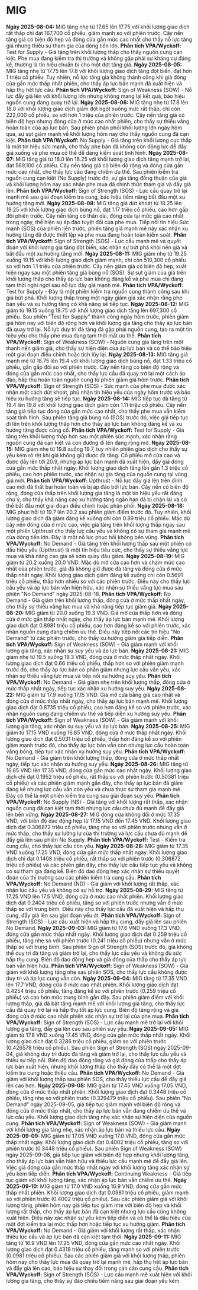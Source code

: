# MIG

**Ngày 2025-08-04:** MIG tăng nhẹ từ 17.65 lên 17.75 với khối lượng giao dịch rất thấp chỉ đạt 167,700 cổ phiếu, giảm mạnh so với phiên trước. Cây nến tăng giá có biên độ hẹp và đóng cửa gần mức cao nhất cho thấy nỗ lực tăng giá nhưng thiếu sự tham gia của dòng tiền lớn. **Phân tích VPA/Wyckoff:** Test for Supply - Giá tăng trên khối lượng thấp cho thấy nguồn cung cạn kiệt. Phe mua đang kiểm tra thị trường và không gặp phải sự kháng cự đáng kể, thường là tín hiệu chuẩn bị cho một đợt tăng giá.
**Ngày 2025-08-05:** MIG tăng nhẹ từ 17.75 lên 17.8 với khối lượng giao dịch tăng đột biến, đạt hơn 1 triệu cổ phiếu. Tuy nhiên, nỗ lực tăng giá không thành công khi giá đóng cửa gần mức thấp nhất phiên, cho thấy áp lực bán mạnh đã xuất hiện và hấp thụ hết lực cầu. **Phân tích VPA/Wyckoff:** Sign of Weakness (SOW) - Nỗ lực đẩy giá lên với khối lượng lớn nhưng không mang lại kết quả, báo hiệu nguồn cung đang quay trở lại.
**Ngày 2025-08-06:** MIG tăng nhẹ từ 17.8 lên 18.0 với khối lượng giao dịch giảm đột ngột xuống mức rất thấp, chỉ còn 222,000 cổ phiếu, so với hơn 1 triệu của phiên trước. Cây nến tăng giá có biên độ hẹp nhưng đóng cửa ở mức cao nhất phiên, cho thấy sự thiếu vắng hoàn toàn của áp lực bán. Sau phiên phân phối khối lượng lớn ngày hôm qua, sự sụt giảm mạnh về khối lượng hôm nay cho thấy nguồn cung đã cạn kiệt. **Phân tích VPA/Wyckoff:** No Supply - Giá tăng trên khối lượng cực thấp là một tín hiệu sức mạnh, cho thấy phe bán đã không còn động lực để đẩy giá xuống và phe mua có thể dễ dàng kiểm soát tình hình.
**Ngày 2025-08-07:** MIG tăng giá từ 18.0 lên 18.25 với khối lượng giao dịch tăng mạnh trở lại, đạt 569,100 cổ phiếu. Cây nến tăng giá có biên độ rộng và đóng cửa gần mức cao nhất, cho thấy lực cầu đang chiếm ưu thế. Sau phiên kiểm tra nguồn cung cạn kiệt (No Supply) trước đó, sự gia tăng đồng thuận của giá và khối lượng hôm nay xác nhận phe mua đã chính thức tham gia và đẩy giá lên. **Phân tích VPA/Wyckoff:** Sign of Strength (SOS) - Lực cầu quay trở lại mạnh mẽ sau giai đoạn kiểm tra cung, báo hiệu tiềm năng bắt đầu một xu hướng tăng mới.
**Ngày 2025-08-08:** MIG tăng giá dứt khoát từ 18.25 lên 19.25 với khối lượng giao dịch bùng nổ, đạt 1.17 triệu cổ phiếu, cao hơn gấp đôi phiên trước. Cây nến tăng có thân dài, đóng cửa tại mức giá cao nhất trong ngày, thể hiện sự áp đảo tuyệt đối của phe mua. Tiếp nối tín hiệu Sức mạnh (SOS) của phiên liền trước, phiên tăng giá mạnh mẽ này xác nhận xu hướng tăng đã được thiết lập và phe mua đang hoàn toàn kiểm soát. **Phân tích VPA/Wyckoff:** Sign of Strength (SOS) - Lực cầu mạnh mẽ và quyết đoán với khối lượng gia tăng đột biến, xác nhận sự bứt phá khỏi nền giá và bắt đầu một xu hướng tăng mới.
**Ngày 2025-08-11:** MIG giảm nhẹ từ 19.25 xuống 19.15 với khối lượng giao dịch giảm mạnh, chỉ còn 510,300 cổ phiếu so với hơn 1.1 triệu của phiên trước. Cây nến giảm giá có biên độ hẹp, xuất hiện ngay sau một phiên tăng giá bùng nổ (SOS). Sự sụt giảm của giá trên khối lượng thấp cho thấy áp lực bán không đáng kể và phe mua chỉ đang tạm thời nghỉ ngơi sau nỗ lực đẩy giá mạnh mẽ. **Phân tích VPA/Wyckoff:** Test for Supply - Đây là một phiên kiểm tra nguồn cung thành công sau khi giá bứt phá. Khối lượng thấp trong một ngày giảm giá xác nhận rằng phe bán yếu và xu hướng tăng có khả năng sẽ tiếp tục.
**Ngày 2025-08-12:** MIG giảm từ 19.15 xuống 18.75 với khối lượng giao dịch tăng lên 697,300 cổ phiếu. Sau phiên "Test for Supply" thành công ngày hôm trước, phiên giảm giá hôm nay với biên độ rộng hơn và khối lượng gia tăng cho thấy áp lực bán đã quay trở lại. Nỗ lực duy trì đà tăng đã gặp phải nguồn cung, tạo ra một tín hiệu yếu cho thấy phe mua đang tạm thời mất ưu thế. **Phân tích VPA/Wyckoff:** Sign of Weakness (SOW) - Nguồn cung gia tăng trên một thanh nến giảm giá, cho thấy sự hiện diện của áp lực bán và có thể báo hiệu một giai đoạn điều chỉnh hoặc tích lũy lại.
**Ngày 2025-08-13:** MIG tăng giá mạnh mẽ từ 18.75 lên 19.4 với khối lượng giao dịch bùng nổ, đạt 1.33 triệu cổ phiếu, gần gấp đôi so với phiên trước. Cây nến tăng có biên độ rộng và đóng cửa gần mức cao nhất, cho thấy lực cầu đã quay trở lại một cách áp đảo, hấp thụ hoàn toàn nguồn cung từ phiên giảm giá hôm trước. **Phân tích VPA/Wyckoff:** Sign of Strength (SOS) - Sức mạnh của phe mua được xác nhận một cách dứt khoát, phủ nhận tín hiệu yếu của ngày hôm trước và báo hiệu xu hướng tăng sẽ tiếp tục.
**Ngày 2025-08-14:** MIG tiếp tục đà tăng từ 19.4 lên 19.8 với khối lượng giao dịch giảm còn 1.11 triệu cổ phiếu. Cây nến tăng giá tiếp tục đóng cửa gần mức cao nhất, cho thấy phe mua vẫn kiểm soát tình hình. Sau phiên tăng giá bùng nổ (SOS) trước đó, việc giá tiếp tục đi lên trên khối lượng thấp hơn cho thấy áp lực bán không đáng kể và xu hướng tăng được củng cố. **Phân tích VPA/Wyckoff:** Test for Supply - Giá tăng trên khối lượng thấp hơn sau một phiên sức mạnh, xác nhận rằng nguồn cung đã cạn kiệt và con đường đi lên đang rộng mở.
**Ngày 2025-08-15:** MIG giảm nhẹ từ 19.8 xuống 19.7, tuy nhiên phiên giao dịch cho thấy sự yếu kém rõ rệt khi giá không giữ được đà tăng. Cổ phiếu mở cửa cao và được đẩy lên tới 20.9, nhưng áp lực bán mạnh đã xuất hiện, đẩy giá đóng cửa gần mức thấp nhất ngày. Khối lượng giao dịch tăng lên gần 1.3 triệu cổ phiếu, cao hơn phiên trước, xác nhận sự gia tăng của nguồn cung tại vùng giá mới. **Phân tích VPA/Wyckoff:** Upthrust - Nỗ lực đẩy giá lên trên đỉnh cao mới đã thất bại hoàn toàn và bị áp đảo bởi lực bán. Cây nến có biên độ rộng, đóng cửa thấp trên khối lượng gia tăng là một tín hiệu yếu rất đáng chú ý, cho thấy khả năng cao xu hướng tăng ngắn hạn đã bị chặn lại và có thể bắt đầu một giai đoạn điều chỉnh hoặc phân phối.
**Ngày 2025-08-18:** MIG phục hồi từ 19.7 lên 20.2 sau phiên giảm điểm trước đó. Tuy nhiên, khối lượng giao dịch đã giảm đáng kể xuống chỉ còn 0.89 triệu cổ phiếu. Mặc dù cây nến đóng cửa ở mức cao, việc giá tăng trên khối lượng thấp ngay sau một phiên Upthrust cho thấy lực cầu yếu và không có sự tham gia mạnh mẽ của dòng tiền lớn. Đây là một nỗ lực phục hồi không bền vững. **Phân tích VPA/Wyckoff:** No Demand - Giá tăng trên khối lượng thấp sau một phiên có dấu hiệu yếu (Upthrust) là một tín hiệu tiêu cực, cho thấy sự thiếu vắng lực mua và khả năng cao giá sẽ sớm quay đầu giảm.
**Ngày 2025-08-19:** MIG giảm từ 20.2 xuống 20.0 VND. Mặc dù mở cửa cao hơn và chạm mức cao nhất của phiên trước, giá đã không giữ được đà tăng và đóng cửa ở mức thấp nhất ngày. Khối lượng giao dịch giảm đáng kể xuống chỉ còn 0.5691 triệu cổ phiếu, thấp hơn nhiều so với các phiên trước. Điều này cho thấy lực cầu yếu và áp lực bán vẫn hiện hữu, xác nhận sự thiếu vắng lực mua sau phiên "No Demand" ngày 2025-08-18. **Phân tích VPA/Wyckoff:** No Demand - Giá giảm trên khối lượng thấp, đóng cửa ở mức thấp nhất ngày, cho thấy sự thiếu vắng lực mua và khả năng tiếp tục giảm giá.
**Ngày 2025-08-20:** MIG giảm từ 20.0 xuống 19.3 VND. Giá mở cửa thấp hơn và đóng cửa ở mức gần thấp nhất ngày, cho thấy áp lực bán mạnh mẽ. Khối lượng giao dịch đạt 0.8981 triệu cổ phiếu, cao hơn đáng kể so với phiên trước, xác nhận nguồn cung đang chiếm ưu thế. Điều này tiếp nối các tín hiệu "No Demand" từ các phiên trước, cho thấy xu hướng giảm giá tiếp diễn. **Phân tích VPA/Wyckoff:** Sign of Weakness (SOW) - Giá giảm mạnh với khối lượng gia tăng, xác nhận sự suy yếu và áp lực bán.
**Ngày 2025-08-21:** MIG giảm nhẹ từ 19.5 xuống 19.3 VND, đóng cửa ở mức thấp nhất ngày. Khối lượng giao dịch đạt 0.66 triệu cổ phiếu, thấp hơn so với phiên giảm mạnh trước đó, cho thấy áp lực bán có phần giảm nhưng lực cầu vẫn yếu, xác nhận sự thiếu vắng lực mua và tiếp nối xu hướng suy yếu. **Phân tích VPA/Wyckoff:** No Demand - Giá giảm nhẹ trên khối lượng thấp, đóng cửa ở mức thấp nhất ngày, tiếp tục xác nhận xu hướng suy yếu.
**Ngày 2025-08-22:** MIG giảm từ 17.9 xuống 17.15 VND. Giá mở cửa bằng giá cao nhất và đóng cửa ở mức thấp nhất ngày, cho thấy áp lực bán mạnh mẽ. Khối lượng giao dịch đạt 0.8735 triệu cổ phiếu, cao hơn đáng kể so với phiên trước, xác nhận nguồn cung đang chiếm ưu thế và tiếp diễn xu hướng suy yếu. **Phân tích VPA/Wyckoff:** Sign of Weakness (SOW) - Giá giảm mạnh với khối lượng gia tăng, xác nhận sự suy yếu và áp lực bán.
**Ngày 2025-08-25:** MIG giảm từ 17.15 VND xuống 16.85 VND, đóng cửa ở mức thấp nhất ngày. Khối lượng giao dịch đạt 0.5031 triệu cổ phiếu, thấp hơn đáng kể so với phiên giảm mạnh trước đó, cho thấy áp lực bán vẫn còn nhưng lực cầu hoàn toàn vắng bóng, tiếp tục xác nhận xu hướng suy yếu. **Phân tích VPA/Wyckoff:** No Demand - Giá giảm trên khối lượng thấp, đóng cửa ở mức thấp nhất ngày, tiếp tục xác nhận xu hướng suy yếu.
**Ngày 2025-08-26:** MIG tăng từ 16.85 VND lên 17.35 VND, đóng cửa gần mức cao nhất ngày. Khối lượng giao dịch chỉ đạt 0.1952 triệu cổ phiếu, rất thấp so với phiên trước (0.50381 triệu cổ phiếu) và các phiên giảm mạnh gần đây, cho thấy áp lực bán đã giảm đáng kể nhưng lực cầu vẫn còn yếu và chưa thực sự tham gia mạnh mẽ. Đây có thể là một phiên kiểm tra cung sau giai đoạn suy yếu. **Phân tích VPA/Wyckoff:** No Supply (NS) - Giá tăng với khối lượng rất thấp, xác nhận nguồn cung đã cạn kiệt tạm thời nhưng lực cầu chưa đủ mạnh để đẩy giá lên bền vững.
**Ngày 2025-08-27:** MIG đóng cửa không đổi ở mức 17.35 VND, với biên độ dao động hẹp từ 17.15 VND đến 17.45 VND. Khối lượng giao dịch đạt 0.306872 triệu cổ phiếu, tăng nhẹ so với phiên trước nhưng vẫn ở mức thấp, cho thấy sự lưỡng lự của thị trường và lực cầu chưa đủ mạnh để đẩy giá lên sau phiên No Supply. **Phân tích VPA/Wyckoff:** Test - Kiểm tra cung cầu, cho thấy lực cầu còn yếu.
**Ngày 2025-08-28:** MIG giảm từ 17.35 VND xuống 17.25 VND, đóng cửa gần mức thấp nhất ngày. Khối lượng giao dịch chỉ đạt 0.1408 triệu cổ phiếu, rất thấp so với phiên trước (0.306872 triệu cổ phiếu) và các phiên gần đây, cho thấy lực cầu tiếp tục yếu và không có sự tham gia đáng kể. Biên độ dao động hẹp xác nhận sự thiếu quyết đoán của thị trường sau các phiên kiểm tra cung cầu. **Phân tích VPA/Wyckoff:** No Demand (ND) - Giá giảm với khối lượng rất thấp, xác nhận lực cầu yếu và không có sự hỗ trợ.
**Ngày 2025-08-29:** MIG tăng từ 17.25 VND lên 17.5 VND, đóng cửa ở mức cao nhất phiên. Khối lượng giao dịch đạt 0.2404 triệu cổ phiếu, tăng so với phiên trước nhưng vẫn ở mức thấp so với trung bình. Điều này cho thấy lực cầu đã xuất hiện và hấp thụ cung, đẩy giá lên sau giai đoạn yếu ớt. **Phân tích VPA/Wyckoff:** Sign of Strength (SOS) - Lực cầu xuất hiện và hấp thụ cung, đẩy giá lên sau phiên No Demand.
**Ngày 2025-09-03:** MIG giảm từ 17.6 VND xuống 17.3 VND, đóng cửa gần mức thấp nhất ngày. Khối lượng giao dịch đạt 0.259 triệu cổ phiếu, tăng nhẹ so với phiên trước (0.241 triệu cổ phiếu) nhưng vẫn ở mức thấp so với trung bình. Sau phiên Sign of Strength (SOS) trước đó, giá không thể duy trì đà tăng và giảm trở lại, cho thấy lực cầu yếu và không đủ sức hấp thụ cung. Biên độ dao động hẹp và giá đóng cửa thấp cho thấy áp lực bán vẫn hiện hữu. **Phân tích VPA/Wyckoff:** Sign of Weakness (SOW) - Giá giảm với khối lượng tăng nhẹ sau phiên SOS, cho thấy lực cầu không được duy trì và áp lực cung vẫn còn.
**Ngày 2025-09-04:** MIG tăng từ 17.35 VND lên 17.7 VND, đóng cửa ở mức cao nhất phiên. Khối lượng giao dịch đạt 0.4254 triệu cổ phiếu, tăng đáng kể so với phiên trước (0.259 triệu cổ phiếu) và cao hơn mức trung bình gần đây. Sau phiên giảm điểm với khối lượng thấp, giá đã bật tăng mạnh mẽ với khối lượng gia tăng, cho thấy lực cầu đã quay trở lại và hấp thụ tốt áp lực cung. Biên độ tăng rộng và giá đóng cửa ở mức cao nhất phiên xác nhận sự trở lại của phe mua. **Phân tích VPA/Wyckoff:** Sign of Strength (SOS) - Lực cầu mạnh mẽ trở lại với khối lượng gia tăng, đẩy giá lên cao sau phiên suy yếu.
**Ngày 2025-09-05:** MIG giảm từ 17.8 VND xuống 17.45 VND, đóng cửa gần mức thấp nhất ngày. Khối lượng giao dịch đạt 0.3286 triệu cổ phiếu, giảm so với phiên trước (0.426578 triệu cổ phiếu). Sau phiên Sign of Strength (SOS) ngày 2025-09-04, giá không duy trì được đà tăng và giảm trở lại, cho thấy lực cầu yếu và thiếu sự tiếp nối. Biên độ dao động rộng và giá đóng cửa thấp cho thấy áp lực bán xuất hiện, nhưng khối lượng thấp cho thấy đây có thể là một đợt kiểm tra cung hoặc thiếu cầu. **Phân tích VPA/Wyckoff:** No Demand - Giá giảm với khối lượng thấp sau phiên SOS, cho thấy thiếu lực cầu để đẩy giá lên cao hơn.
**Ngày 2025-09-08:** MIG giảm từ 17.45 VND xuống 17.05 VND, đóng cửa ở mức thấp nhất phiên. Khối lượng giao dịch đạt 0.3448 triệu cổ phiếu, tăng nhẹ so với phiên trước (0.329479 triệu cổ phiếu). Sau phiên "No Demand" ngày 2025-09-05, giá tiếp tục giảm mạnh với biên độ rộng và đóng cửa ở mức thấp nhất, cho thấy áp lực bán vẫn đang chiếm ưu thế và lực cầu yếu. Khối lượng giao dịch tăng nhẹ xác nhận sự hiện diện của nguồn cung. **Phân tích VPA/Wyckoff:** Sign of Weakness (SOW) - Giá giảm mạnh với khối lượng gia tăng nhẹ, xác nhận áp lực bán và thiếu lực cầu.
**Ngày 2025-09-09:** MIG giảm từ 17.05 VND xuống 17.0 VND, đóng cửa gần mức thấp nhất ngày. Khối lượng giao dịch đạt 0.4002 triệu cổ phiếu, tăng so với phiên trước (0.3448 triệu cổ phiếu). Sau phiên Sign of Weakness (SOW) ngày 2025-09-08, giá tiếp tục giảm với biên độ hẹp nhưng khối lượng tăng, cho thấy áp lực bán vẫn hiện hữu và thiếu lực cầu mạnh mẽ để đẩy giá lên. Việc giá đóng cửa gần mức thấp nhất ngày với khối lượng tăng xác nhận sự yếu kém tiếp diễn. **Phân tích VPA/Wyckoff:** Continuing Weakness - Giá tiếp tục giảm với khối lượng tăng, xác nhận áp lực bán vẫn chiếm ưu thế.
**Ngày 2025-09-10:** MIG giảm từ 17.0 VND xuống 16.9 VND, đóng cửa gần mức thấp nhất phiên. Khối lượng giao dịch đạt 0.0981 triệu cổ phiếu, giảm mạnh so với phiên trước (0.4002 triệu cổ phiếu). Sau các phiên giảm giá với khối lượng tăng, phiên hôm nay giá tiếp tục giảm nhẹ với biên độ hẹp và khối lượng rất thấp, cho thấy áp lực bán đã cạn kiệt nhưng lực cầu cũng không xuất hiện. Điều này xác nhận sự yếu kém tiếp diễn và có thể là dấu hiệu của một đợt kiểm tra lại mức thấp hơn hoặc tiếp tục xu hướng giảm. **Phân tích VPA/Wyckoff:** No Demand - Giá giảm với khối lượng rất thấp, xác nhận thiếu lực cầu và áp lực bán đã cạn kiệt tạm thời.
**Ngày 2025-09-11:** MIG tăng từ 16.9 VND lên 17.25 VND, đóng cửa gần mức cao nhất ngày. Khối lượng giao dịch đạt 0.4318 triệu cổ phiếu, tăng mạnh so với phiên trước (0.0981 triệu cổ phiếu). Sau các phiên giảm giá với khối lượng thấp, phiên hôm nay cho thấy lực mua đã quay trở lại mạnh mẽ, hấp thụ hết áp lực bán và đẩy giá lên cao, báo hiệu sự thay đổi trong cán cân cung cầu. **Phân tích VPA/Wyckoff:** Sign of Strength (SOS) - Lực cầu mạnh mẽ xuất hiện với khối lượng gia tăng, cho thấy sự đảo chiều tiềm năng sau giai đoạn yếu kém.
